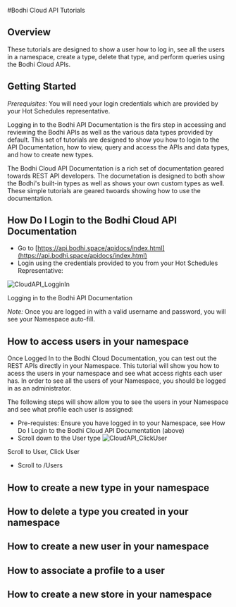 #Bodhi Cloud API Tutorials

## Overview

These tutorials are designed to show a user how to log in, see all the users in a namespace, create a type, delete that type, and perform queries using the Bodhi Cloud APIs.  

## Getting Started
*Prerequisites*: You will need your login credentials which are provided by your Hot Schedules representative.  

Logging in to the Bodhi API Documentation is the firs step in accessing and reviewing the Bodhi APIs as well as the various data types provided by default.  This set of tutorials are designed to show you how to login to the API Documentation, how to view, query and access the APIs and data types, and how to create new types.

The Bodhi Cloud API Documentation is a rich set of documentation geared towards REST API developers. The documetation is designed to both show the Bodhi's built-in types as well as shows your own custom types as well.  These simple tutorials are geared twoards showing how to use the documentation.  

## How Do I Login to the Bodhi Cloud API Documentation

* Go to [https://api.bodhi.space/apidocs/index.html](https://api.bodhi.space/apidocs/index.html)
* Login using the credentials provided to you from your Hot Schedules Representative:

![CloudAPI_LogginIn](/images/CloudAPI_LoggingIn.png?raw=true "Logging in to the Bodhi API Documentation")

Logging in to the Bodhi API Documentation

*Note:* Once you are logged in with a valid username and password, you will see your Namespace auto-fill. 

## How to access users in your namespace

Once Logged In to the Bodhi Cloud Documentation, you can test out the REST APIs directly in your Namespace.  This tutorial will show you how to acess the users in your namespace and see what access rights each user has.  In order to see all the users of your Namespace, you should be logged in as an administrator.  

The following steps will show allow you to see the users in your Namespace and see what profile each user is assigned:
* Pre-requistes: Ensure you have logged in to your Namespace, see How Do I Login to the Bodhi Cloud API Documentation (above)
* Scroll down to the User type 
![CloudAPI_ClickUser](/images/CloudAPI_ClickUser.png?raw=true "Scroll to User, Click User")

Scroll to User, Click User

* Scroll to /Users

## How to create a new type in your namespace

## How to delete a type you created in your namespace

## How to create a new user in your namespace

## How to associate a profile to a user

## How to create a new store in your namespace
